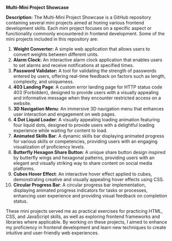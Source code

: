 **Multi-Mini Project Showcase**

**Description:**
The Multi-Mini Project Showcase is a GitHub repository containing several mini projects aimed at honing various frontend development skills. Each mini project focuses on a specific aspect or functionality commonly encountered in frontend development. Some of the mini projects included in this repository are:

1. **Weight Converter:** A simple web application that allows users to convert weights between different units.
2. **Alarm Clock:** An interactive alarm clock application that enables users to set alarms and receive notifications at specified times.
3. **Password Validator:** A tool for validating the strength of passwords entered by users, offering real-time feedback on factors such as length, complexity, and uniqueness.
4. **403 Landing Page**: A custom error landing page for HTTP status code 403 (Forbidden), designed to provide users with a visually appealing and informative message when they encounter restricted access on a website.
5. **3D Navigation Menu**: An immersive 3D navigation menu that enhances user interaction and engagement on web pages.
6. **4 Dot Liquid Loader**: A visually appealing loading animation featuring four liquid dots, designed to provide users with a delightful loading experience while waiting for content to load.
7. **Animated Skills Bar**: A dynamic skills bar displaying animated progress for various skills or competencies, providing users with an engaging visualization of proficiency levels.
8. **Butterfly Hexagon Share Button**: A unique share button design inspired by butterfly wings and hexagonal patterns, providing users with an elegant and visually striking way to share content on social media platforms.
9. **Cubes Hover Effect**: An interactive hover effect applied to cubes, demonstrating creative and visually appealing hover effects using CSS.
10. **Circular Progress Bar**: A circular progress bar implementation, displaying animated progress indicators for tasks or processes, enhancing user experience and providing visual feedback on completion status.

These mini projects served me as practical exercises for practicing HTML, CSS, and JavaScript skills, as well as exploring frontend frameworks and libraries where applicable. By working on these projects, I aimed to enhance my proficiency in frontend development and learn new techniques to create intuitive and user-friendly web experiences.